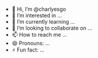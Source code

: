 - 👋 Hi, I’m @charlyesgo
- 👀 I’m interested in ...
- 🌱 I’m currently learning ...
- 💞️ I’m looking to collaborate on ...
- 📫 How to reach me ...
- 😄 Pronouns: ...
- ⚡ Fun fact: ...

<!---
charlyesgo/charlyesgo is a ✨ special ✨ repository because its `README.md` (this file) appears on your GitHub profile.
You can click the Preview link to take a look at your changes.
--->

